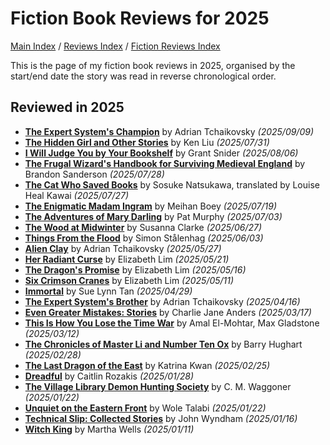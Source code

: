 # Fiction Book Reviews for 2025

[Main Index](../../../README.md) / [Reviews Index](../../README.md) / [Fiction Reviews Index](../README.md)

This is the page of my fiction book reviews in 2025, organised by the start/end date the story was read in reverse chronological order.

## Reviewed in 2025

- [**The Expert System's Champion**](20250909-ExpertSystemChampion.md) by Adrian Tchaikovsky *(2025/09/09)*
- [**The Hidden Girl and Other Stories**](20250731-HiddenGirlOtherStories.md) by Ken Liu *(2025/07/31)*
- [**I Will Judge You by Your Bookshelf**](20250806-JudgeYouBookshelf.md) by Grant Snider *(2025/08/06)*
- [**The Frugal Wizard's Handbook for Surviving Medieval England**](20250728-FrugalWizardHandbook.md) by Brandon Sanderson *(2025/07/28)*
- [**The Cat Who Saved Books**](20250727-CatSavedBooks.md) by Sosuke Natsukawa, translated by Louise Heal Kawai *(2025/07/27)*
- [**The Enigmatic Madam Ingram**](20250719-EnigmaticMadamIngram.md) by Meihan Boey *(2025/07/19)*
- [**The Adventures of Mary Darling**](20250703-AdventuresMaryDarling.md) by Pat Murphy *(2025/07/03)*
- [**The Wood at Midwinter**](20250627-WoodMidwinter.md) by Susanna Clarke *(2025/06/27)*
- [**Things From the Flood**](20250603-ThingsFlood.md) by Simon Stålenhag *(2025/06/03)*
- [**Alien Clay**](20250527-AlienClay.md) by Adrian Tchaikovsky *(2025/05/27)*
- [**Her Radiant Curse**](20250521-HerRadiantCurse.md) by Elizabeth Lim *(2025/05/21)*
- [**The Dragon's Promise**](20250516-DragonsPromise.md) by Elizabeth Lim *(2025/05/16)*
- [**Six Crimson Cranes**](20250511-SixCrimsonCranes.md) by Elizabeth Lim *(2025/05/11)*
- [**Immortal**](20250429-Immortal.md) by Sue Lynn Tan *(2025/04/29)*
- [**The Expert System's Brother**](20250416-ExpertSystemBrother.md) by Adrian Tchaikovsky *(2025/04/16)*
- [**Even Greater Mistakes: Stories**](20250317-EvenGreaterMistakes.md) by Charlie Jane Anders *(2025/03/17)*
- [**This Is How You Lose the Time War**](20250312-HowLoseTimeWar.md) by Amal El-Mohtar, Max Gladstone *(2025/03/12)*
- [**The Chronicles of Master Li and Number Ten Ox**](20250228-ChroniclesMasterLiNumberTenOx.md) by Barry Hughart *(2025/02/28)*
- [**The Last Dragon of the East**](20250225-LastDragonEast.md) by Katrina Kwan *(2025/02/25)*
- [**Dreadful**](20250128-Dreadful.md) by Caitlin Rozakis *(2025/01/28)*
- [**The Village Library Demon Hunting Society**](20250122-VillageLibraryDemonHuntingSociety.md) by C. M. Waggoner *(2025/01/22)*
- [**Unquiet on the Eastern Front**](20250122-UnquietEasternFront.md) by Wole Talabi *(2025/01/22)*
- [**Technical Slip: Collected Stories**](20250116-TechnicalSlip.md) by John Wyndham *(2025/01/16)*
- [**Witch King**](20250111-WitchKing.md) by Martha Wells *(2025/01/11)*
